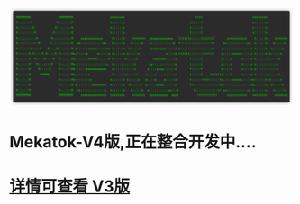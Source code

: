 <p align="center">
	<img src="./document/static/logo.png" />
</p>

# Mekatok-V4版,正在整合开发中.... 

# [详情可查看 V3版](https://github.com/guokaia/Mekatok-V3)
